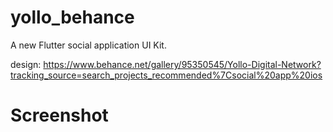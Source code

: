 # yollo_behance

A new Flutter social application UI Kit.

design: https://www.behance.net/gallery/95350545/Yollo-Digital-Network?tracking_source=search_projects_recommended%7Csocial%20app%20ios

# Screenshot
